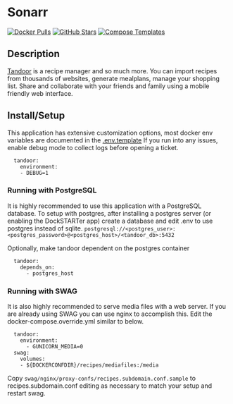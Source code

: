 # Sonarr

[![Docker Pulls](https://img.shields.io/docker/pulls/vabene1111/recipes?style=flat-square&color=607D8B&label=docker%20pulls&logo=docker)](https://hub.docker.com/r/vabene1111/recipes)
[![GitHub Stars](https://img.shields.io/github/stars//vabene1111/recipes?style=flat-square&color=607D8B&label=github%20stars&logo=github)](https://github.com//vabene1111/recipes)
[![Compose Templates](https://img.shields.io/static/v1?style=flat-square&color=607D8B&label=compose&message=templates)](https://github.com/GhostWriters/DockSTARTer/tree/master/compose/.apps/tandoor)

## Description

[Tandoor](https://docs.tandoor.dev/) is a recipe manager and so much more.
You can import recipes from thousands of websites, generate mealplans, manage your shopping list.
Share and collaborate with your friends and family using a mobile friendly web interface.

## Install/Setup

This application has extensive customization options, most docker env variables are documented in the [.env.template](https://raw.githubusercontent.com/vabene1111/recipes/master/.env.template)
If you run into any issues, enable debug mode to collect logs before opening a ticket.
```
  tandoor:
    environment:
    - DEBUG=1
```

### Running with PostgreSQL
It is highly recommended to use this application with a PostgreSQL database.
To setup with postgres, after installing a postgres server (or enabling the DockSTARTer app) create a database and edit .env to use postgres instead of sqlite.
```postgresql://<postgres_user>:<postgres_password>@<postgres_host>/<tandoor_db>:5432```

Optionally, make tandoor dependent on the postgres container
```
  tandoor:
    depends_on:
      - postgres_host
```

### Running with SWAG
It is also highly recommended to serve media files with a web server.  If you are already using SWAG you can use nginx to accomplish this.
Edit the docker-compose.override.yml similar to below.

```
  tandoor:
    environment:
      - GUNICORN_MEDIA=0
  swag:
    volumes:
    - ${DOCKERCONFDIR}/recipes/mediafiles:/media
```

Copy `swag/nginx/proxy-confs/recipes.subdomain.conf.sample` to recipes.subdomain.conf editing as necessary to match your setup and restart swag.
